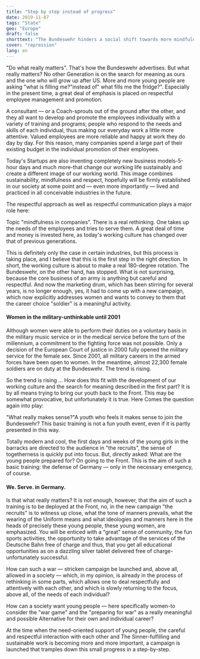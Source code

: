 ```yaml
---
title: "Step by step instead of progress"
date: 2019-11-07
tags: "State"
geo: "Europe"
draft: false
shorttext: "The Bundeswehr hinders a social shift towards more mindfulness and respect."
cover: "repression"
lang: en
---
```


"Do what really matters". That's how the Bundeswehr advertises. But what really matters? No other Generation is on the search for meaning as ours and the one who will grow up after US. More and more young people are asking "what is filling me?"instead of" what fills me the fridge?". Especially in the present time, a great deal of emphasis is placed on respectful employee management and promotion.

A consultant — or a Coach-sprouts out of the ground after the other, and they all want to develop and promote the employees individually with a variety of training and programs; people who respond to the needs and skills of each individual, thus making our everyday work a little more attentive. Valued employees are more reliable and happy at work they do day by day. For this reason, many companies spend a large part of their existing budget in the individual promotion of their employees.

Today's Startups are also inventing completely new business models-5-hour days and much more-that change our working life sustainably and create a different image of our working world. This image combines sustainability, mindfulness and respect, hopefully will be firmly established in our society at some point and — even more importantly — lived and practiced in all conceivable industries in the future.

The respectful approach as well as respectful communication plays a major role here:

Topic "mindfulness in companies". There is a real rethinking. One takes up the needs of the employees and tries to serve them. A great deal of time and money is invested here, as today's working culture has changed over that of previous generations.

This is definitely only the case in certain industries, but this process is taking place, and I believe that this is the first step in the right direction. In short, the working culture is about to make a real 180-degree rotation. The Bundeswehr, on the other hand, has stopped. What is not surprising, because the core business of an army is anything but careful and respectful. And now the marketing drum, which has been stirring for several years, is no longer enough, yes, it had to come up with a new campaign, which now explicitly addresses women and wants to convey to them that the career choice "soldier" is a meaningful activity.

#### Women in the military-unthinkable until 2001

Although women were able to perform their duties on a voluntary basis in the military music service or in the medical service before the turn of the millennium, a commitment to the fighting force was not possible. Only a decision of the European Court of justice in 2000 fully opened the military service for the female sex. Since 2001, all military careers in the armed forces have been open to women. In the meantime, almost 22,300 female soldiers are on duty at the Bundeswehr. The trend is rising.

So the trend is rising ... How does this fit with the development of our working culture and the search for meaning described in the first part? It is by all means trying to bring our youth back to the Front. This may be somewhat provocative, but unfortunately it is true. Here Comes the question again into play:

"What really makes sense?"A youth who feels it makes sense to join the Bundeswehr? This basic training is not a fun youth event, even if it is partly presented in this way.

Totally modern and cool, the first days and weeks of the young girls in the barracks are directed to the audience in "the recruits", the sense of togetherness is quickly put into focus. But, directly asked: What are the young people prepared for? On going to the Front. This is the aim of such a basic training: the defense of Germany — only in the necessary emergency, of course.

#### We. Serve. in Germany.

Is that what really matters? It is not enough, however, that the aim of such a training is to be deployed at the Front, no, in the new campaign "the recruits" is to witness up close, what the tone of manners prevails, what the wearing of the Uniform means and what ideologies and manners here in the heads of precisely these young people, these young women, are emphasized. You will be enticed with a "great" sense of community, the fun sports activities, the opportunity to take advantage of the services of the Deutsche Bahn free of charge and thus, that you get all educational opportunities as on a dazzling silver tablet delivered free of charge-unfortunately successful.

How can such a war — stricken campaign be launched and, above all, allowed in a society — which, in my opinion, is already in the process of rethinking in some parts, which allows one to deal respectfully and attentively with each other, and which is slowly returning to the focus, above all, of the needs of each individual?

How can a society want young people — here specifically women-to consider the "war game" and the "preparing for war" as a really meaningful and possible Alternative for their own and individual career?

At the time when the need-oriented support of young people, the careful and respectful interaction with each other and The Sinner-fulfilling and sustainable work is becoming more and more important, a campaign is launched that tramples down this small progress in a step-by-step.
